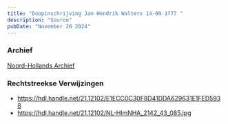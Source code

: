 ```yaml
---
title: "Doopinschrijving Jan Hendrik Walters 14-09-1777 "
description: "Source"
pubDate: "November 20 2024"
---
```


### Archief
[Noord-Hollands Archief](https://noord-hollandsarchief.nl/)

### Rechtstreekse Verwijzingen
- https://hdl.handle.net/21.12102/E1ECC0C30F8D41DDA629631E1FED5938
- https://hdl.handle.net/21.12102/NL-HlmNHA_2142_43_085.jpg